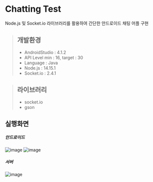 # Chatting Test
Node.js 및 Socket.io 라이브러리를 활용하여 간단한 안드로이드 채팅 어플 구현

>## 개발환경
><ul>
>  <li>AndroidStudio : 4.1.2</li>
>  <li>API Level min : 16, target : 30</li>
>  <li>Language : Java</li>
>  <li>Node.js : 14.15.1</li>
>  <li>Socket.io : 2.4.1</li>
></ul>

>## 라이브러리
><ul>
>  <li>socket.io</li>
>  <li>gson</li>
></ul>

## 실행화면

##### 안드로이드
![image](https://user-images.githubusercontent.com/42796952/118264634-ec088a00-b4f2-11eb-8fbe-4ba40171d05a.png)
![image](https://user-images.githubusercontent.com/42796952/118264707-0d697600-b4f3-11eb-86bc-b510caae4d5b.png)

##### 서버
![image](https://user-images.githubusercontent.com/42796952/118264223-5967eb00-b4f2-11eb-8566-1edbef50481e.png)
